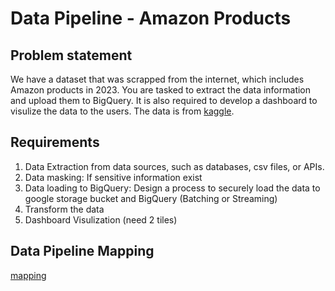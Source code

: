 # Data Pipeline - Amazon Products

## Problem statement
We have a dataset that was scrapped from the internet, which includes Amazon products in 2023. You are tasked to extract the data information and upload them to BigQuery. It is also required to develop a dashboard to visulize the data to the users.
The data is from [kaggle](https://www.kaggle.com/datasets/lokeshparab/amazon-products-dataset).

## Requirements
1. Data Extraction from data sources, such as databases, csv files, or APIs.
2. Data masking: If sensitive information exist
3. Data loading to BigQuery: Design a process to securely load the data to google storage bucket and BigQuery (Batching or Streaming)
4. Transform the data
5. Dashboard Visulization (need 2 tiles)

## Data Pipeline Mapping
[mapping](mapping.drawio)